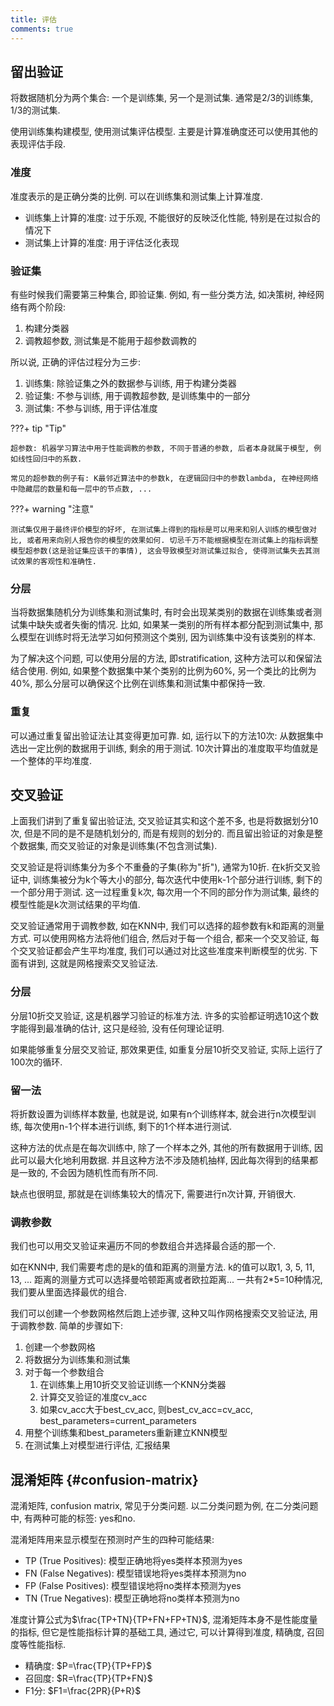 ```yaml
---
title: 评估
comments: true
---
```


## 留出验证

将数据随机分为两个集合: 一个是训练集, 另一个是测试集. 通常是$2/3$的训练集, $1/3$的测试集.

使用训练集构建模型, 使用测试集评估模型. 主要是计算准确度还可以使用其他的表现评估手段.

### 准度

准度表示的是正确分类的比例. 可以在训练集和测试集上计算准度.

- 训练集上计算的准度: 过于乐观, 不能很好的反映泛化性能, 特别是在过拟合的情况下
- 测试集上计算的准度: 用于评估泛化表现

### 验证集

有些时候我们需要第三种集合, 即验证集. 例如, 有一些分类方法, 如决策树, 神经网络有两个阶段:

1. 构建分类器
2. 调教超参数, 测试集是不能用于超参数调教的

所以说, 正确的评估过程分为三步:

1. 训练集: 除验证集之外的数据参与训练, 用于构建分类器
2. 验证集: 不参与训练, 用于调教超参数, 是训练集中的一部分
3. 测试集: 不参与训练, 用于评估准度

???+ tip "Tip"

    超参数: 机器学习算法中用于性能调教的参数, 不同于普通的参数, 后者本身就属于模型, 例如线性回归中的系数.

    常见的超参数的例子有: K最邻近算法中的参数k, 在逻辑回归中的参数lambda, 在神经网络中隐藏层的数量和每一层中的节点数, ...

???+ warning "注意"

    测试集仅用于最终评价模型的好坏, 在测试集上得到的指标是可以用来和别人训练的模型做对比, 或者用来向别人报告你的模型的效果如何. 切忌千万不能根据模型在测试集上的指标调整模型超参数(这是验证集应该干的事情), 这会导致模型对测试集过拟合, 使得测试集失去其测试效果的客观性和准确性.

### 分层

当将数据集随机分为训练集和测试集时, 有时会出现某类别的数据在训练集或者测试集中缺失或者失衡的情况. 比如, 如果某一类别的所有样本都分配到测试集中, 那么模型在训练时将无法学习如何预测这个类别, 因为训练集中没有该类别的样本.

为了解决这个问题, 可以使用分层的方法, 即stratification, 这种方法可以和保留法结合使用. 例如, 如果整个数据集中某个类别的比例为60%, 另一个类比的比例为40%, 那么分层可以确保这个比例在训练集和测试集中都保持一致. 

### 重复

可以通过重复留出验证法让其变得更加可靠. 如, 运行以下的方法10次: 从数据集中选出一定比例的数据用于训练, 剩余的用于测试. 10次计算出的准度取平均值就是一个整体的平均准度.

## 交叉验证

上面我们讲到了重复留出验证法, 交叉验证其实和这个差不多, 也是将数据划分10次, 但是不同的是不是随机划分的, 而是有规则的划分的. 而且留出验证的对象是整个数据集, 而交叉验证的对象是训练集(不包含测试集).

交叉验证是将训练集分为多个不重叠的子集(称为"折"), 通常为10折. 在k折交叉验证中, 训练集被分为k个等大小的部分, 每次迭代中使用k-1个部分进行训练, 剩下的一个部分用于测试. 这一过程重复k次, 每次用一个不同的部分作为测试集, 最终的模型性能是k次测试结果的平均值.

交叉验证通常用于调教参数, 如在KNN中, 我们可以选择的超参数有k和距离的测量方式. 可以使用网格方法将他们组合, 然后对于每一个组合, 都来一个交叉验证, 每个交叉验证都会产生平均准度, 我们可以通过对比这些准度来判断模型的优劣. 下面有讲到, 这就是网格搜索交叉验证法.

### 分层

分层10折交叉验证, 这是机器学习验证的标准方法. 许多的实验都证明选10这个数字能得到最准确的估计, 这只是经验, 没有任何理论证明.

如果能够重复分层交叉验证, 那效果更佳, 如重复分层10折交叉验证, 实际上运行了100次的循环.

### 留一法

将折数设置为训练样本数量, 也就是说, 如果有n个训练样本, 就会进行n次模型训练, 每次使用n-1个样本进行训练, 剩下的1个样本进行测试.

这种方法的优点是在每次训练中, 除了一个样本之外, 其他的所有数据用于训练, 因此可以最大化地利用数据. 并且这种方法不涉及随机抽样, 因此每次得到的结果都是一致的, 不会因为随机性而有所不同.

缺点也很明显, 那就是在训练集较大的情况下, 需要进行n次计算, 开销很大.

### 调教参数

我们也可以用交叉验证来遍历不同的参数组合并选择最合适的那一个. 

如在KNN中, 我们需要考虑的是k的值和距离的测量方法. k的值可以取1, 3, 5, 11, 13, ... 距离的测量方式可以选择曼哈顿距离或者欧拉距离... 一共有2*5=10种情况, 我们要从里面选择最优的组合.

我们可以创建一个参数网格然后跑上述步骤, 这种又叫作网格搜索交叉验证法, 用于调教参数. 简单的步骤如下: 

1. 创建一个参数网格
2. 将数据分为训练集和测试集
3. 对于每一个参数组合
    1. 在训练集上用10折交叉验证训练一个KNN分类器
    2. 计算交叉验证的准度cv_acc
    3. 如果cv_acc大于best_cv_acc, 则best_cv_acc=cv_acc, best_parameters=current_parameters
4. 用整个训练集和best_parameters重新建立KNN模型
5. 在测试集上对模型进行评估, 汇报结果

## 混淆矩阵 {#confusion-matrix}

混淆矩阵, confusion matrix, 常见于分类问题. 以二分类问题为例, 在二分类问题中, 有两种可能的标签: yes和no. 

混淆矩阵用来显示模型在预测时产生的四种可能结果:

- TP (True Positives): 模型正确地将yes类样本预测为yes
- FN (False Negatives): 模型错误地将yes类样本预测为no
- FP (False Positives): 模型错误地将no类样本预测为yes
- TN (True Negatives): 模型正确地将no类样本预测为no

准度计算公式为$\frac{TP+TN}{TP+FN+FP+TN}$, 混淆矩阵本身不是性能度量的指标, 但它是性能指标计算的基础工具, 通过它, 可以计算得到准度, 精确度, 召回度等性能指标.

- 精确度: $P=\frac{TP}{TP+FP}$
- 召回度: $R=\frac{TP}{TP+FN}$
- F1分: $F1=\frac{2PR}{P+R}$